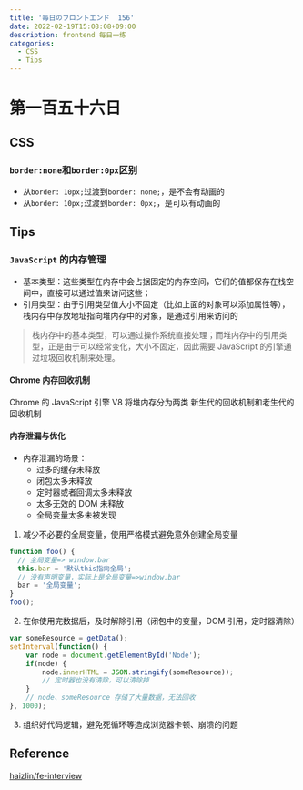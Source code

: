 ```yaml
---
title: '毎日のフロントエンド  156'
date: 2022-02-19T15:08:08+09:00
description: frontend 每日一练
categories:
  - CSS
  - Tips
---
```


# 第一百五十六日

## CSS

### `border:none`和`border:0px`区别

- 从`border: 10px;`过渡到`border: none;`，是不会有动画的
- 从`border: 10px;`过渡到`border: 0px;`，是可以有动画的

## Tips

### `JavaScript` 的内存管理

- 基本类型：这些类型在内存中会占据固定的内存空间，它们的值都保存在栈空间中，直接可以通过值来访问这些；
- 引用类型：由于引用类型值大小不固定（比如上面的对象可以添加属性等），栈内存中存放地址指向堆内存中的对象，是通过引用来访问的

> 栈内存中的基本类型，可以通过操作系统直接处理；而堆内存中的引用类型，正是由于可以经常变化，大小不固定，因此需要 JavaScript 的引擎通过垃圾回收机制来处理。

#### Chrome 内存回收机制

Chrome 的 JavaScript 引擎 V8 将堆内存分为两类 新生代的回收机制和老生代的回收机制

#### 内存泄漏与优化

- 内存泄漏的场景：
  - 过多的缓存未释放
  - 闭包太多未释放
  - 定时器或者回调太多未释放
  - 太多无效的 DOM 未释放
  - 全局变量太多未被发现

1. 减少不必要的全局变量，使用严格模式避免意外创建全局变量

```js
function foo() {
  // 全局变量=> window.bar
  this.bar = '默认this指向全局';
  // 没有声明变量，实际上是全局变量=>window.bar
  bar = '全局变量';
}
foo();
```

2. 在你使用完数据后，及时解除引用（闭包中的变量，DOM 引用，定时器清除）

```js
var someResource = getData();
setInterval(function() {
    var node = document.getElementById('Node');
    if(node) {
        node.innerHTML = JSON.stringify(someResource));
        // 定时器也没有清除，可以清除掉
    }
    // node、someResource 存储了大量数据，无法回收
}, 1000);
```

3. 组织好代码逻辑，避免死循环等造成浏览器卡顿、崩溃的问题

## Reference

[haizlin/fe-interview](https://github.com/haizlin/fe-interview/blob/master/category/history.md)
